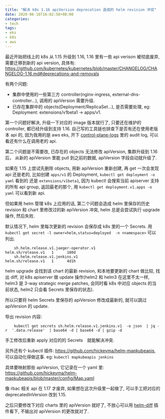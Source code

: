 ```yaml
---
title: "解决 k8s 1.16 apiVersion deprecation 造成的 helm revision 冲突"
date: 2020-06-16T16:02:58+08:00
categories:
- tech
tags:
- eks
- k8s
- aws
---
```


最近开始把线上的 k8s 从 1.15 升级到 1.16, 1.16 里有一些 api verison 被彻底废弃, 需要迁移到新的 api version, 具体有: https://github.com/kubernetes/kubernetes/blob/master/CHANGELOG/CHANGELOG-1.16.md#deprecations-and-removals

有两个问题:

- 集群中使用的一些第三方 controller(nginx-ingress, external-dns-controller...), 调用的 apiVersion 需要升级.
- 已存在集群中的 objects(Deployment/ReplicaSet...), 是否需要处理, eg: Deployment: extensions/v1beta1 -> apps/v1.


第一个问题好解决, 升级一下对应的 image 版本就行了, 只要还在维护的 controller, 都已经升级到支持 1.16. 自己写的工具链也排查下是否有还在使用老版本 api 的, 因为我用的是 aws eks, 开下 [control-plane-logs](https://docs.aws.amazon.com/eks/latest/userguide/control-plane-logs.html) 里的 audit log, 可以看还有什么在调用老的 api.

第二个问题是不需要改, 已存在的 objects 无法修改 apiVersion, 集群升级到 1.16 后， 从新的 apiVersion 里能 pull 到之前的数据, apiVersion 字段自动就升级了.

如果在 1.15 上尝试先删除 objects, 用新 apiVersion 重新创建, 再 get 一次会发现 api 还是老的, 比如创建 `apps/v1` 的 Deployment, `kubectl get deployment -o yaml` 看到的
还是 `extensions/v1beta1`, 因为 kubectl 会搜索当前 apiserver 支持的所有 api group, 返回最老的那个, 用 `kubectl get deployment.v1.apps -o yaml` 可以看到新 api.

但如果用 helm 管理 k8s 上应用的话, 第二个问题会造成 helm 里保存的历史 revision 和 chart 里修改过的新 apiVersion 冲突, helm 总是会尝试执行 upgrade 操作, 然后失败.

默认情况下, helm 里每次更新的 revision 会保存成 k8s 里的一个 Secrets. 用 `kubectl get secret -l owner=helm,status=deployed  -n <namespace>` 可以列出.

        sh.helm.release.v1.jaeger-operator.v1              helm.sh/release.v1   1      180d
        sh.helm.release.v1.jenkins.v1                      helm.sh/release.v1   1      4d1h

helm upgrade 会找到该 chart 的最新 revision, 和本地要更新的 chart 做比较, 找出 diff, 对 k8s apiserver 做 update 操作(helm2 和 helm3 在这里不太一样, helm3 是 3-way strategic merge patches, 会同时看 k8s 中对应 objects 的当前状态, helm2 只会看 Secrets 里保存的状态).

所以只要将 helm Secrets 里保存的 apiVersion 修改成最新的, 就可以跳过 apiVersion 的 update.

导出 revision 内容:

        kubectl get secrets sh.helm.release.v1.jenkins.v1  -o json  | jq -r  '.data.release'  | base64 -d | base64 -d | gzip -d

手工修改后重新 apply 对应的的 Secrets　就能解决冲突.

另外还有个 kubectl 插件: https://github.com/hickeyma/helm-mapkubeapis, 可以自动化得做这事. eg: `kubectl mapkubeapis jenkins`

具体要映射那些 apiVersion, 它记录在一个 yaml 里: https://github.com/hickeyma/helm-mapkubeapis/blob/master/config/Map.yaml

像 rbac 相关 api 在 1.17 才废弃, 如果想在这次升级里一起做了, 可以手工把对应的 deprecatedInVersion 改到 1.15.

之后只要修改下对应 charts 里的 apiVersion 就好了, 不放心可以用 [helm-diff](https://github.com/databus23/helm-diff) 插件看下, 不输出对 apiVersion 的更改就对了.